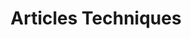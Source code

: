 ---
title: Articles Techniques
type: docs
weight: 85
url: /fr/java/technical-articles/
lastmod: "2022-01-27"
---